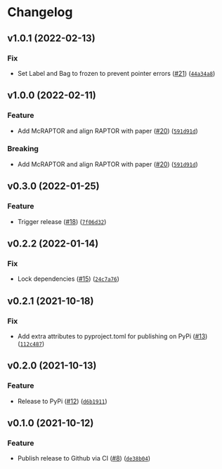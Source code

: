 # Changelog

<!--next-version-placeholder-->

## v1.0.1 (2022-02-13)
### Fix
* Set Label and Bag to frozen to prevent pointer errors ([#21](https://github.com/lmeulen/pyraptor/issues/21)) ([`44a34a8`](https://github.com/lmeulen/pyraptor/commit/44a34a886cefc0b00fa6cf9168ee89ae3ae68589))

## v1.0.0 (2022-02-11)
### Feature
* Add McRAPTOR and align RAPTOR with paper ([#20](https://github.com/lmeulen/pyraptor/issues/20)) ([`591d91d`](https://github.com/lmeulen/pyraptor/commit/591d91d778574ee155dda8945a8473e69a1ffe77))

### Breaking
* Add McRAPTOR and align RAPTOR with paper ([#20](https://github.com/lmeulen/pyraptor/issues/20)) ([`591d91d`](https://github.com/lmeulen/pyraptor/commit/591d91d778574ee155dda8945a8473e69a1ffe77))

## v0.3.0 (2022-01-25)
### Feature
* Trigger release ([#18](https://github.com/lmeulen/pyraptor/issues/18)) ([`7f06d32`](https://github.com/lmeulen/pyraptor/commit/7f06d326b6a1903792742356a52bed9150a14ba5))

## v0.2.2 (2022-01-14)
### Fix
* Lock dependencies ([#15](https://github.com/lmeulen/pyraptor/issues/15)) ([`24c7a76`](https://github.com/lmeulen/pyraptor/commit/24c7a760cfef381234273619305992287f6bba29))

## v0.2.1 (2021-10-18)
### Fix
* Add extra attributes to pyproject.toml for publishing on PyPi ([#13](https://github.com/lmeulen/pyraptor/issues/13)) ([`112c487`](https://github.com/lmeulen/pyraptor/commit/112c487da984f5eff57dacb0231a6eb654989da3))

## v0.2.0 (2021-10-13)
### Feature
* Release to PyPi ([#12](https://github.com/lmeulen/pyraptor/issues/12)) ([`d6b1911`](https://github.com/lmeulen/pyraptor/commit/d6b1911f39d32386dfdf3ef471ec888ef7f1b512))

## v0.1.0 (2021-10-12)
### Feature
* Publish release to Github via CI ([#8](https://github.com/lmeulen/pyraptor/issues/8)) ([`de38b04`](https://github.com/lmeulen/pyraptor/commit/de38b04614e8836088400da7005a23ed41b90cd5))
